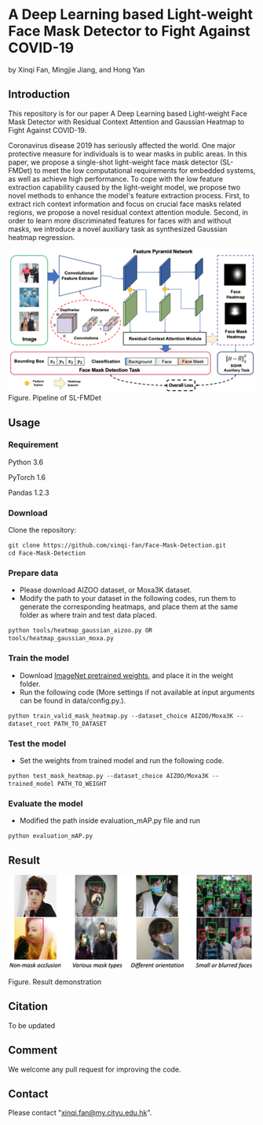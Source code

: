 # A Deep Learning based Light-weight Face Mask Detector to Fight Against COVID-19

by Xinqi Fan, Mingjie Jiang, and Hong Yan

## Introduction
This repository is for our paper A Deep Learning based Light-weight Face Mask Detector with Residual Context Attention and Gaussian Heatmap to Fight Against COVID-19. 

Coronavirus disease 2019 has seriously affected the world. One major protective measure for individuals is to wear masks in public areas. In this paper, we propose a single-shot light-weight face mask detector (SL-FMDet) to meet the low computational requirements for embedded systems, as well as achieve high performance. To cope with the low feature extraction capability caused by the light-weight model, we propose two novel methods to enhance the model's feature extraction process. First, to extract rich context information and focus on crucial face masks related regions, we propose a novel residual context attention module. Second, in order to learn more discriminated features for faces with and without masks, we introduce a novel auxiliary task as synthesized Gaussian heatmap regression.

![](https://github.com/xinqi-fan/Face-Mask-Detection/blob/main/figure/pipeline.png)
Figure. Pipeline of SL-FMDet

## Usage
### Requirement
Python 3.6

PyTorch 1.6

Pandas 1.2.3


### Download
Clone the repository:
```
git clone https://github.com/xinqi-fan/Face-Mask-Detection.git
cd Face-Mask-Detection
```

### Prepare data

* Please download AIZOO dataset, or Moxa3K dataset.
* Modify the path to your dataset in the following codes, run them to generate the corresponding heatmaps, and place them at the same folder as where train and test data placed.

```
python tools/heatmap_gaussian_aizoo.py OR tools/heatmap_gaussian_moxa.py
```

### Train the model

* Download [ImageNet pretrained weights](https://drive.google.com/file/d/1BODjD9TtoXtGrna5dc-63GbpmMySW416/view?usp=sharing), and place it in the weight folder.
* Run the following code (More settings if not available at input arguments can be found in data/config.py.).

```
python train_valid_mask_heatmap.py --dataset_choice AIZOO/Moxa3K --dataset_root PATH_TO_DATASET
```

### Test the model

* Set the weights from trained model and run the following code.

```
python test_mask_heatmap.py --dataset_choice AIZOO/Moxa3K --trained_model PATH_TO_WEIGHT
```
### Evaluate the model

* Modified the path inside evaluation_mAP.py file and run

```
python evaluation_mAP.py
```

## Result

![](https://github.com/xinqi-fan/Face-Mask-Detection/blob/main/figure/result.png)

Figure. Result demonstration


## Citation
To be updated

## Comment
We welcome any pull request for improving the code.

## Contact
Please contact "xinqi.fan@my.cityu.edu.hk".
